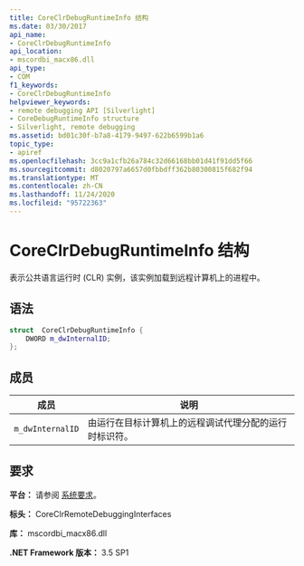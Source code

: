 ```yaml
---
title: CoreClrDebugRuntimeInfo 结构
ms.date: 03/30/2017
api_name:
- CoreClrDebugRuntimeInfo
api_location:
- mscordbi_macx86.dll
api_type:
- COM
f1_keywords:
- CoreClrDebugRuntimeInfo
helpviewer_keywords:
- remote debugging API [Silverlight]
- CoreDebugRuntimeInfo structure
- Silverlight, remote debugging
ms.assetid: bd01c30f-b7a8-4179-9497-622b6599b1a6
topic_type:
- apiref
ms.openlocfilehash: 3cc9a1cfb26a784c32d66168bb01d41f91dd5f66
ms.sourcegitcommit: d8020797a6657d0fbbdff362b80300815f682f94
ms.translationtype: MT
ms.contentlocale: zh-CN
ms.lasthandoff: 11/24/2020
ms.locfileid: "95722363"
---
```

# <a name="coreclrdebugruntimeinfo-structure"></a>CoreClrDebugRuntimeInfo 结构

表示公共语言运行时 (CLR) 实例，该实例加载到远程计算机上的进程中。  
  
## <a name="syntax"></a>语法  
  
```cpp  
struct  CoreClrDebugRuntimeInfo {  
    DWORD m_dwInternalID;  
};  
```  
  
## <a name="members"></a>成员  
  
|成员|说明|  
|------------|-----------------|  
|`m_dwInternalID`|由运行在目标计算机上的远程调试代理分配的运行时标识符。|  
  
## <a name="requirements"></a>要求  

 **平台：** 请参阅 [系统要求](../../get-started/system-requirements.md)。  
  
 **标头：** CoreClrRemoteDebuggingInterfaces  
  
 **库：** mscordbi_macx86.dll  
  
 **.NET Framework 版本：** 3.5 SP1
